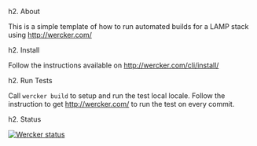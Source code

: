 h2. About

This is a simple template of how to run automated builds for a LAMP stack using http://wercker.com/

h2. Install

Follow the instructions available on http://wercker.com/cli/install/

h2. Run Tests

Call `wercker build` to setup and run the test local locale. Follow the instruction to get http://wercker.com/ to run the test on every commit. 

h2. Status

[![Wercker status](https://app.wercker.com/status/567111abc6c16b39080b41b4/m)](https://app.wercker.com/project/bykey/567111abc6c16b39080b41b4)